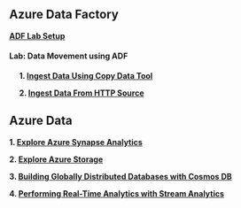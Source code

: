 ## Azure Data Factory

**[ADF Lab Setup](https://github.com/pankajcloudthat/ADF/blob/0401ae960997c51d6877378a6a6b400ffdf4c683/ADF/ADF%20Prerequisite%20Before%20HOL.pdf)**

#### Lab: Data Movement using ADF

&ensp;&ensp; **1. [Ingest Data Using Copy Data Tool](https://github.com/pankajcloudthat/ADF/blob/main/ADF/Lab%20Ingest%20Data%20Using%20Copy%20Data%20Tool.pdf)**

&ensp;&ensp; **2. [Ingest Data From HTTP Source](https://github.com/pankajcloudthat/ADF/blob/main/ADF/Lab%20Ingest%20Data%20From%20HTTP%20Source.pdf)**


## Azure Data

**1. [Explore Azure Synapse Analytics](https://microsoftlearning.github.io/dp-203-azure-data-engineer/Instructions/Labs/01-Explore-Azure-Synapse.html)**

**2. [Explore Azure Storage](https://microsoftlearning.github.io/DP-900T00A-Azure-Data-Fundamentals/Instructions/Labs/dp900-02-storage-lab.html)**

**3. [Building Globally Distributed Databases with Cosmos DB](https://github.com/pankajcloudthat/datalab/blob/main/dp-200-04_instructions.md)**

**4. [Performing Real-Time Analytics with Stream Analytics](https://github.com/pankajcloudthat/datalab/blob/main/datalab-stream-analytics.md)**
